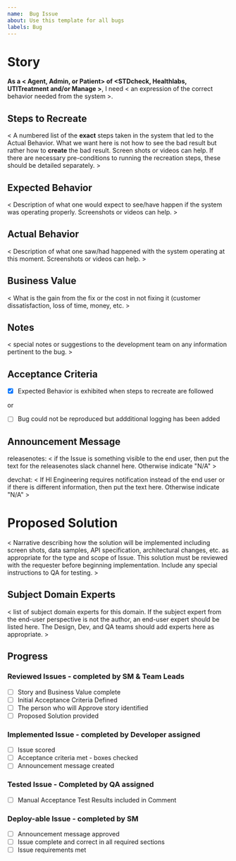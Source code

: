```yaml
---
name:  Bug Issue
about: Use this template for all bugs
labels: Bug
---
```


# Story
**As a < Agent, Admin, or Patient> of <STDcheck, Healthlabs, UTITreatment and/or Manage >**, I need < an expression of the correct behavior needed from the system >.

## Steps to Recreate  
< A numbered list of the **exact** steps taken in the system that led to the Actual Behavior. What we want here is not how to see the bad result but rather how to **create** the bad result. Screen shots or videos can help. If there are necessary pre-conditions to running the recreation steps, these should be detailed separately. >

## Expected Behavior  
< Description of what one would expect to see/have happen if the system was operating properly. Screenshots or videos can help. >

## Actual Behavior
< Description of what one saw/had happened with the system operating at this moment. Screenshots or videos can help. >

## Business Value
< What is the gain from the fix or the cost in not fixing it (customer dissatisfaction, loss of time, money, etc. >

## Notes
< special notes or suggestions to the development team on any information pertinent to the bug. > 

## Acceptance Criteria
- [X] Expected Behavior is exhibited when steps to recreate are followed

or

- [ ] Bug could not be reproduced but addditional logging has been added

## Announcement Message
releasenotes: < if the Issue is something visible to the end user, then put the text for the releasenotes slack channel here. Otherwise indicate "N/A" >

devchat: < If Hl Engineering requires notification instead of the end user or if there is different information, then put the text here. Otherwise indicate "N/A" >

# Proposed Solution  
< Narrative describing how the solution will be implemented including screen shots, data samples, API specification, architectural changes, etc. as appropriate for the type and scope of Issue. This solution must be reviewed with the requester before beginning implementation. Include any special instructions to QA for testing. > 

## Subject Domain Experts
< list of subject domain experts for this domain. If the subject expert from the end-user perspective is not the author, an end-user expert should be listed here. The Design, Dev, and QA teams should add experts here as appropriate. >

## Progress
### Reviewed Issues - completed by SM & Team Leads
- [ ] Story and Business Value complete
- [ ] Initial Acceptance Criteria Defined
- [ ] The person who will Approve story identified
- [ ] Proposed Solution provided

### Implemented Issue - completed by Developer assigned
- [ ] Issue scored
- [ ] Acceptance criteria met - boxes checked
- [ ] Announcement message created

### Tested Issue - Completed by QA assigned
- [ ] Manual Acceptance Test Results included in Comment

### Deploy-able Issue - completed by SM
- [ ] Announcement message approved
- [ ] Issue complete and correct in all required sections
- [ ] Issue requirements met
